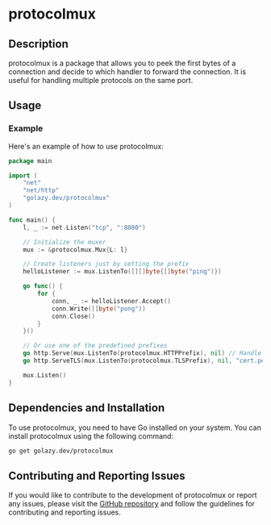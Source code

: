# protocolmux

## Description

protocolmux is a package that allows you to peek the first bytes of a connection and decide to which handler to forward the connection. It is useful for handling multiple protocols on the same port.

## Usage

### Example

Here's an example of how to use protocolmux:

```go
package main

import (
	"net"
	"net/http"
	"golazy.dev/protocolmux"
)

func main() {
	l, _ := net.Listen("tcp", ":8080")

	// Initialize the muxer
	mux := &protocolmux.Mux{L: l}

	// Create listeners just by setting the prefix
	helloListener := mux.ListenTo([][]byte{[]byte("ping")})

	go func() {
		for {
			conn, _ := helloListener.Accept()
			conn.Write([]byte("pong"))
			conn.Close()
		}
	}()

	// Or use one of the predefined prefixes
	go http.Serve(mux.ListenTo(protocolmux.HTTPPrefix), nil) // Handle HTTP
	go http.ServeTLS(mux.ListenTo(protocolmux.TLSPrefix), nil, "cert.pem", "key.pem") // Handle HTTPS

	mux.Listen()
}
```

## Dependencies and Installation

To use protocolmux, you need to have Go installed on your system. You can install protocolmux using the following command:

```sh
go get golazy.dev/protocolmux
```

## Contributing and Reporting Issues

If you would like to contribute to the development of protocolmux or report any issues, please visit the [GitHub repository](https://github.com/golazy/golazy) and follow the guidelines for contributing and reporting issues.
